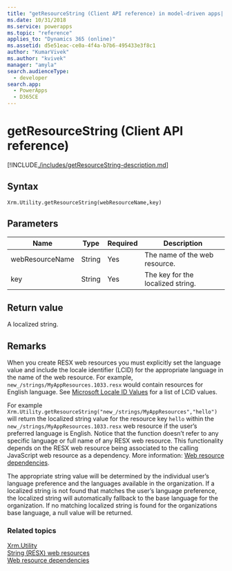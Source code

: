 ```yaml
---
title: "getResourceString (Client API reference) in model-driven apps| MicrosoftDocs"
ms.date: 10/31/2018
ms.service: powerapps
ms.topic: "reference"
applies_to: "Dynamics 365 (online)"
ms.assetid: d5e51eac-ce0a-4f4a-b7b6-495433e3f8c1
author: "KumarVivek"
ms.author: "kvivek"
manager: "amyla"
search.audienceType: 
  - developer
search.app: 
  - PowerApps
  - D365CE
---
```

# getResourceString (Client API reference)



[!INCLUDE[./includes/getResourceString-description.md](./includes/getResourceString-description.md)] 

## Syntax

`Xrm.Utility.getResourceString(webResourceName,key)` 

## Parameters

|Name |Type |Required |Description |
|---|---|---|---|
|webResourceName|String|Yes|The name of the web resource.|
|key|String|Yes|The key for the localized string.|

## Return value

A localized string.

## Remarks

<!-- 
Content adapted from /developer/resx-web-resources 
If you change this, make sure that topic is in sync.
-->

When you create RESX web resources you must explicitly set the language value and include the locale identifier (LCID) for the appropriate language in the name of the web resource. For example, `new_/strings/MyAppResources.1033.resx` would contain resources for English language. See [Microsoft Locale ID Values](https://msdn.microsoft.com/library/ms912047(WinEmbedded.10).aspx) for a list of LCID values.

For example `Xrm.Utility.getResourceString("new_/strings/MyAppResources","hello")` will return the localized string value for the resource key `hello` within the `new_/strings/MyAppResources.1033.resx` web resource if the user’s preferred language is English. Notice that the function doesn’t refer to any specific language or full name of any RESX web resource. This functionality depends on the RESX web resource being associated to the calling JavaScript web resource as a dependency. More information: [Web resource dependencies](../../../web-resource-dependencies.md).

The appropriate string value will be determined by the individual user’s language preference and the languages available in the organization. If a localized string is not found that matches the user’s language preference, the localized string will automatically fallback to the base language for the organization. If no matching localized string is found for the organizations base language, a null value will be returned.

### Related topics

[Xrm.Utility](../xrm-utility.md)<br />
[String (RESX) web resources](../../../resx-web-resources.md)<br />
[Web resource dependencies](../../../web-resource-dependencies.md)



